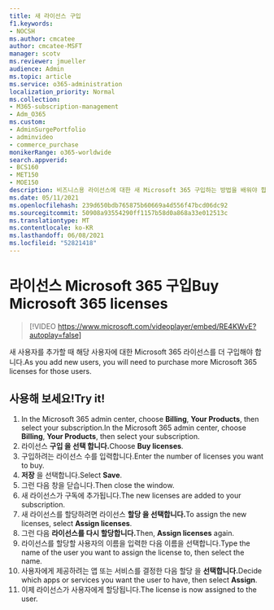 ```yaml
---
title: 새 라이선스 구입
f1.keywords:
- NOCSH
ms.author: cmcatee
author: cmcatee-MSFT
manager: scotv
ms.reviewer: jmueller
audience: Admin
ms.topic: article
ms.service: o365-administration
localization_priority: Normal
ms.collection:
- M365-subscription-management
- Adm_O365
ms.custom:
- AdminSurgePortfolio
- adminvideo
- commerce_purchase
monikerRange: o365-worldwide
search.appverid:
- BCS160
- MET150
- MOE150
description: 비즈니스용 라이선스에 대한 새 Microsoft 365 구입하는 방법을 배워야 합니다.
ms.date: 05/11/2021
ms.openlocfilehash: 239d650bdb765875b60669a4d556f47bcd06dc92
ms.sourcegitcommit: 50908a93554290ff1157b58d0a868a33e012513c
ms.translationtype: MT
ms.contentlocale: ko-KR
ms.lasthandoff: 06/08/2021
ms.locfileid: "52821418"
---
```

# <a name="buy-microsoft-365-licenses"></a><span data-ttu-id="81158-103">라이선스 Microsoft 365 구입</span><span class="sxs-lookup"><span data-stu-id="81158-103">Buy Microsoft 365 licenses</span></span>

> [!VIDEO https://www.microsoft.com/videoplayer/embed/RE4KWvE?autoplay=false]

<span data-ttu-id="81158-104">새 사용자를 추가할 때 해당 사용자에 대한 Microsoft 365 라이선스를 더 구입해야 합니다.</span><span class="sxs-lookup"><span data-stu-id="81158-104">As you add new users, you will need to purchase more Microsoft 365 licenses for those users.</span></span>

## <a name="try-it"></a><span data-ttu-id="81158-105">사용해 보세요!</span><span class="sxs-lookup"><span data-stu-id="81158-105">Try it!</span></span>

1. <span data-ttu-id="81158-106">In the Microsoft 365 admin center, choose **Billing**, **Your Products**, then select your subscription.</span><span class="sxs-lookup"><span data-stu-id="81158-106">In the Microsoft 365 admin center, choose **Billing**, **Your Products**, then select your subscription.</span></span>
1. <span data-ttu-id="81158-107">라이선스 **구입 을 선택 합니다.**</span><span class="sxs-lookup"><span data-stu-id="81158-107">Choose **Buy licenses**.</span></span>
1. <span data-ttu-id="81158-108">구입하려는 라이선스 수를 입력합니다.</span><span class="sxs-lookup"><span data-stu-id="81158-108">Enter the number of licenses you want to buy.</span></span>
1. <span data-ttu-id="81158-109">**저장** 을 선택합니다.</span><span class="sxs-lookup"><span data-stu-id="81158-109">Select **Save**.</span></span>
1. <span data-ttu-id="81158-110">그런 다음 창을 닫습니다.</span><span class="sxs-lookup"><span data-stu-id="81158-110">Then close the window.</span></span>
1. <span data-ttu-id="81158-111">새 라이선스가 구독에 추가됩니다.</span><span class="sxs-lookup"><span data-stu-id="81158-111">The new licenses are added to your subscription.</span></span>
1. <span data-ttu-id="81158-112">새 라이선스를 할당하려면 라이선스 **할당 을 선택합니다.**</span><span class="sxs-lookup"><span data-stu-id="81158-112">To assign the new licenses, select **Assign licenses**.</span></span>
1. <span data-ttu-id="81158-113">그런 다음 **라이선스를 다시 할당합니다.**</span><span class="sxs-lookup"><span data-stu-id="81158-113">Then, **Assign licenses** again.</span></span>
1. <span data-ttu-id="81158-114">라이선스를 할당할 사용자의 이름을 입력한 다음 이름을 선택합니다.</span><span class="sxs-lookup"><span data-stu-id="81158-114">Type the name of the user you want to assign the license to, then select the name.</span></span>
1. <span data-ttu-id="81158-115">사용자에게 제공하려는 앱 또는 서비스를 결정한 다음 할당 을 **선택합니다.**</span><span class="sxs-lookup"><span data-stu-id="81158-115">Decide which apps or services you want the user to have, then select **Assign**.</span></span>
1. <span data-ttu-id="81158-116">이제 라이선스가 사용자에게 할당됩니다.</span><span class="sxs-lookup"><span data-stu-id="81158-116">The license is now assigned to the user.</span></span>